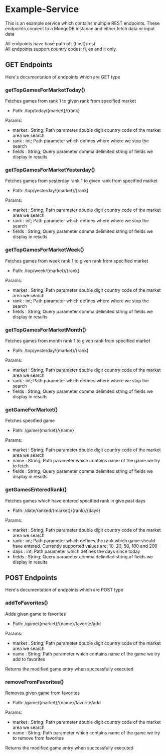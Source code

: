 # Example-Service
This is an example service which contains multiple REST endpoints. 
These endpoints connect to a MongoDB instance and either fetch data or input data

All endpoints have base path of: {host}/rest  
All endpoints support country codes: fi, es and it only.

## GET Endpoints
Here's documentation of endpoints which are GET type

### getTopGamesForMarketToday()
Fetches games from rank 1 to given rank from specified market
* Path: /top/today/{market}/{rank}

Params:
* market : String; Path parameter double digit country code of the market area we search
* rank : int; Path parameter which defines where where we stop the search
* fields : String; Query parameter comma delimited string of fields we display in results

### getTopGamesForMarketYesterday()
Fetches games from yesterday rank 1 to given rank from specified market
* Path: /top/yesterday/{market}/{rank}

Params:
* market : String; Path parameter double digit country code of the market area we search
* rank : int; Path parameter which defines where where we stop the search
* fields : String; Query parameter comma delimited string of fields we display in results
 
### getTopGamesForMarketWeek()
Fetches games from week rank 1 to given rank from specified market
* Path: /top/week/{market}/{rank}

Params:
* market : String; Path parameter double digit country code of the market area we search
* rank : int; Path parameter which defines where where we stop the search
* fields : String; Query parameter comma delimited string of fields we display in results

### getTopGamesForMarketMonth()
Fetches games from month rank 1 to given rank from specified market
* Path: /top/yesterday/{market}/{rank}

Params:
* market : String; Path parameter double digit country code of the market area we search
* rank : int; Path parameter which defines where where we stop the search
* fields : String; Query parameter comma delimited string of fields we display in results

### getGameForMarket()
Fetches specified game
* Path: /game/{market}/{name}

Params:
* market : String; Path parameter double digit country code of the market area we search
* name : String; Path parameter which contains name of the game we try to fetch
* fields : String; Query parameter comma delimited string of fields we display in results

### getGamesEnteredRank()
Fetches games which have entered specified rank in give past days
* Path: /date/ranked/{market}/{rank}/{days}

Params:
* market : String; Path parameter double digit country code of the market area we search
* rank : int; Path parameter which defines the rank which game should have entered. Currently supported values are: 10, 20, 50, 100 and 200
* days : int; Path parameter which defines the days since today 
* fields : String; Query parameter comma delimited string of fields we display in results

## POST Endpoints
Here's documentation of endpoints which are POST type

### addToFavorites()
Adds given game to favorites
* Path: /game/{market}/{name}/favorite/add

Params:
* market : String; Path parameter double digit country code of the market area we search
* name : String; Path parameter which contains name of the game we try add to favorites

Returns the modified game entry when successfully executed

### removeFromFavorites()
Removes given game from favorites
* Path: /game/{market}/{name}/favorite/add

Params:
* market : String; Path parameter double digit country code of the market area we search
* name : String; Path parameter which contains name of the game we try to remove from favorites

Returns the modified game entry when successfully executed